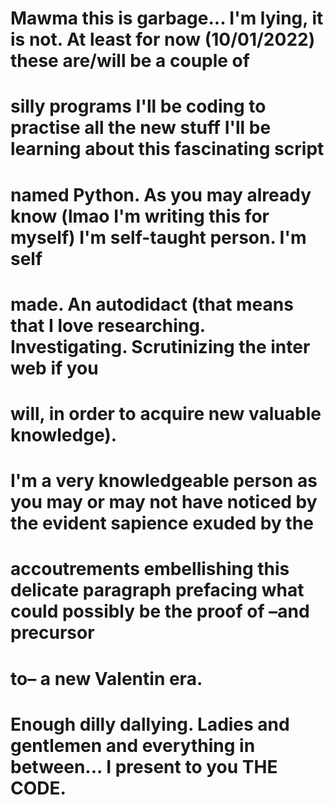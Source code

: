 # Mawma this is garbage... I'm lying, it is not. At least for now (10/01/2022) these are/will be a couple of 
# silly programs I'll be coding to practise all the new stuff I'll be learning about this fascinating script 
# named Python. As you may already know (lmao I'm writing this for myself) I'm self-taught person. I'm self 
# made. An autodidact (that means that I love researching. Investigating. Scrutinizing the inter web if you 
# will, in order to acquire new valuable knowledge). 
# I'm a very knowledgeable person as you may or may not have noticed by the evident sapience exuded by the 
# accoutrements embellishing this delicate paragraph prefacing what could possibly be the proof of –and precursor
# to– a new Valentin era.
# Enough dilly dallying. Ladies and gentlemen and everything in between... I present to you THE CODE.
